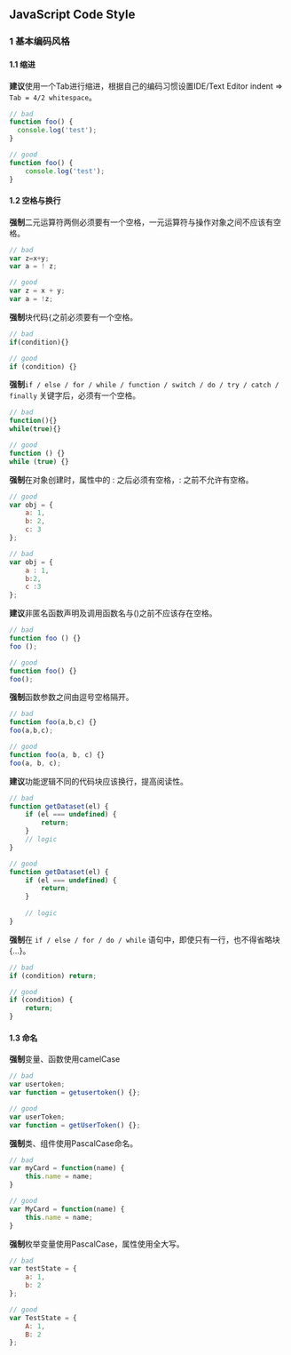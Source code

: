 ## JavaScript Code Style

### 1 基本编码风格

#### 1.1 缩进
**建议**使用一个Tab进行缩进，根据自己的编码习惯设置IDE/Text Editor indent => `Tab = 4/2 whitespace`。

```javascript
// bad
function foo() {
  console.log('test');
}

// good
function foo() {
	console.log('test');
}
```

#### 1.2 空格与换行
**强制**二元运算符两侧必须要有一个空格，一元运算符与操作对象之间不应该有空格。

```javascript
// bad
var z=x+y;
var a = ! z;

// good
var z = x + y;
var a = !z;
```

**强制**块代码`{`之前必须要有一个空格。

```javascript
// bad
if(condition){} 

// good
if (condition) {}
```

**强制**`if / else / for / while / function / switch / do / try / catch / finally` 关键字后，必须有一个空格。

```javascript
// bad
function(){}
while(true){}

// good
function () {}
while (true) {}
```
**强制**在对象创建时，属性中的 : 之后必须有空格，: 之前不允许有空格。

```javascript
// good
var obj = {
    a: 1,
    b: 2,
    c: 3
};

// bad
var obj = {
    a : 1,
    b:2,
    c :3
};
```
**建议**非匿名函数声明及调用函数名与()之前不应该存在空格。

```javascript
// bad
function foo () {}
foo ();

// good
function foo() {}
foo();
```
**强制**函数参数之间由逗号空格隔开。

```javascript
// bad
function foo(a,b,c) {}
foo(a,b,c);

// good
function foo(a, b, c) {}
foo(a, b, c);
```

**建议**功能逻辑不同的代码块应该换行，提高阅读性。

```javascript
// bad
function getDataset(el) {
	if (el === undefined) {
		return;
	}
	// logic
}

// good
function getDataset(el) {
	if (el === undefined) {
		return;
	}
	
	// logic
}
```
**强制**在 `if / else / for / do / while` 语句中，即使只有一行，也不得省略块 {...}。

```javascript
// bad
if (condition) return;

// good
if (condition) {
	return;
}
```

#### 1.3 命名
**强制**变量、函数使用camelCase

```javascript
// bad
var usertoken;
var function = getusertoken() {};

// good
var userToken;
var function = getUserToken() {};
```

**强制**类、组件使用PascalCase命名。

```javascript
// bad
var myCard = function(name) {
	this.name = name;
}

// good
var MyCard = function(name) {
	this.name = name;
}
```
**强制**枚举变量使用PascalCase，属性使用全大写。

```javascript
// bad
var testState = {
	a: 1,
	b: 2
};

// good
var TestState = {
	A: 1,
	B: 2
};
```
####
